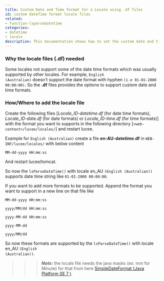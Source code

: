 ```yaml
---
title: Custom Date and Time format for a Locale using .df files
id: custom dateTime format locale files
related:
- function-lsparsedatetime
categories:
- datetime
- locale
description: This documentation shows how to set the custom date and time format using .df files
---
```


### Why the locale files (.df) needed ###

Some locales not support some of the date time formats which was usually supported by other locales.
For example, <code>English (Australian)</code> doesn't support the date format with hyphen <code>(i.e 01-01-2000 00:00:00)</code>. So the <strong>.df</strong> files provides the options to support custom date and time formats.

### How/Where to add the locale file ###

Create the following files [*Locale_ID-datetime.df* (for date time formats), *Locale_ID-date.df* (for date formats) or *Locale_ID-time.df* (for time formats)] with the format you want to supports in the following directory [<code>&lt;web-context&gt;/lucee/locales/</code>] and restart lucee.

Example for <code>English (Australian)</code> create a file <strong>en-AU-datetime.df</strong> in <code>WEB-INF/lucee/locales/</code> with below content 

```lucee
MM-dd-yyyy HH:mm:ss
```

And restart lucee/tomcat.

So now the <code>lsParseDateTime()</code> with locale en_AU <code>(English (Australian))</code> supports date time string like <code>01-01-2000 00:00:00</code>.

If you want to add more formats to be supported. Append the format you want to support in a new line on that file like

```
MM-dd-yyyy HH:mm:ss

yyyy/MM/dd HH:mm:ss

yyyy-MM-dd HH:mm:ss

yyyy-MM-dd

yyyy/MM/dd
```

So now these formats are supported by the <code>lsParseDateTime()</code> with locale en_AU <code>(English (Australian))</code>.

>>> ***Note:*** the locale file needs the java masks (ex: mm for Minute) for that from here <a href="https://docs.oracle.com/javase/7/docs/api/java/text/SimpleDateFormat.html">SimpleDateFormat (Java Platform SE 7 )</a>.
